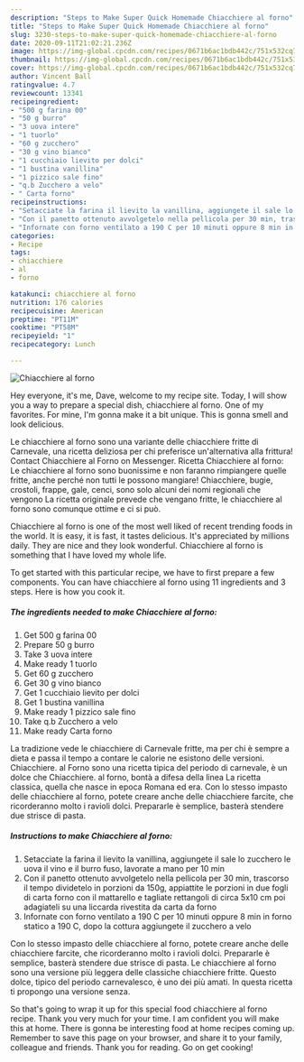 ```yaml
---
description: "Steps to Make Super Quick Homemade Chiacchiere al forno"
title: "Steps to Make Super Quick Homemade Chiacchiere al forno"
slug: 3230-steps-to-make-super-quick-homemade-chiacchiere-al-forno
date: 2020-09-11T21:02:21.236Z
image: https://img-global.cpcdn.com/recipes/0671b6ac1bdb442c/751x532cq70/chiacchiere-al-forno-recipe-main-photo.jpg
thumbnail: https://img-global.cpcdn.com/recipes/0671b6ac1bdb442c/751x532cq70/chiacchiere-al-forno-recipe-main-photo.jpg
cover: https://img-global.cpcdn.com/recipes/0671b6ac1bdb442c/751x532cq70/chiacchiere-al-forno-recipe-main-photo.jpg
author: Vincent Ball
ratingvalue: 4.7
reviewcount: 13341
recipeingredient:
- "500 g farina 00"
- "50 g burro"
- "3 uova intere"
- "1 tuorlo"
- "60 g zucchero"
- "30 g vino bianco"
- "1 cucchiaio lievito per dolci"
- "1 bustina vanillina"
- "1 pizzico sale fino"
- "q.b Zucchero a velo"
- " Carta forno"
recipeinstructions:
- "Setacciate la farina il lievito la vanillina, aggiungete il sale lo zucchero le uova il vino e il burro fuso, lavorate a mano per 10 min"
- "Con il panetto ottenuto avvolgetelo nella pellicola per 30 min, trascorso il tempo dividetelo in porzioni da 150g, appiattite le porzioni in due fogli di carta forno con il mattarello e tagliate rettangoli di circa 5x10 cm poi adagiateli su una liccarda rivestita da carta da forno"
- "Infornate con forno ventilato a 190 C per 10 minuti oppure 8 min in forno statico a 190 C, dopo la cottura aggiungete il zucchero a velo"
categories:
- Recipe
tags:
- chiacchiere
- al
- forno

katakunci: chiacchiere al forno 
nutrition: 176 calories
recipecuisine: American
preptime: "PT11M"
cooktime: "PT58M"
recipeyield: "1"
recipecategory: Lunch

---
```



![Chiacchiere al forno](https://img-global.cpcdn.com/recipes/0671b6ac1bdb442c/751x532cq70/chiacchiere-al-forno-recipe-main-photo.jpg)

Hey everyone, it's me, Dave, welcome to my recipe site. Today, I will show you a way to prepare a special dish, chiacchiere al forno. One of my favorites. For mine, I'm gonna make it a bit unique. This is gonna smell and look delicious.

Le chiacchiere al forno sono una variante delle chiacchiere fritte di Carnevale, una ricetta deliziosa per chi preferisce un&#39;alternativa alla frittura! Contact Chiacchiere al Forno on Messenger. Ricetta Chiacchiere al forno: Le chiacchiere al forno sono buonissime e non faranno rimpiangere quelle fritte, anche perché non tutti le possono mangiare! Chiacchiere, bugie, crostoli, frappe, gale, cenci, sono solo alcuni dei nomi regionali che vengono La ricetta originale prevede che vengano fritte, le chiacchiere al forno sono comunque ottime e ci si può.

Chiacchiere al forno is one of the most well liked of recent trending foods in the world. It is easy, it is fast, it tastes delicious. It's appreciated by millions daily. They are nice and they look wonderful. Chiacchiere al forno is something that I have loved my whole life.


To get started with this particular recipe, we have to first prepare a few components. You can have chiacchiere al forno using 11 ingredients and 3 steps. Here is how you cook it.

<!--inarticleads1-->

##### The ingredients needed to make Chiacchiere al forno:

1. Get 500 g farina 00
1. Prepare 50 g burro
1. Take 3 uova intere
1. Make ready 1 tuorlo
1. Get 60 g zucchero
1. Get 30 g vino bianco
1. Get 1 cucchiaio lievito per dolci
1. Get 1 bustina vanillina
1. Make ready 1 pizzico sale fino
1. Take q.b Zucchero a velo
1. Make ready  Carta forno


La tradizione vede le chiacchiere di Carnevale fritte, ma per chi è sempre a dieta e passa il tempo a contare le calorie ne esistono delle versioni. Chiacchiere. al Forno sono una ricetta tipica del periodo di carnevale, è un dolce che Chiacchiere. al forno, bontà a difesa della linea La ricetta classica, quella che nasce in epoca Romana ed era. Con lo stesso impasto delle chiacchiere al forno, potete creare anche delle chiacchiere farcite, che ricorderanno molto i ravioli dolci. Prepararle è semplice, basterà stendere due strisce di pasta. 

<!--inarticleads2-->

##### Instructions to make Chiacchiere al forno:

1. Setacciate la farina il lievito la vanillina, aggiungete il sale lo zucchero le uova il vino e il burro fuso, lavorate a mano per 10 min
1. Con il panetto ottenuto avvolgetelo nella pellicola per 30 min, trascorso il tempo dividetelo in porzioni da 150g, appiattite le porzioni in due fogli di carta forno con il mattarello e tagliate rettangoli di circa 5x10 cm poi adagiateli su una liccarda rivestita da carta da forno
1. Infornate con forno ventilato a 190 C per 10 minuti oppure 8 min in forno statico a 190 C, dopo la cottura aggiungete il zucchero a velo


Con lo stesso impasto delle chiacchiere al forno, potete creare anche delle chiacchiere farcite, che ricorderanno molto i ravioli dolci. Prepararle è semplice, basterà stendere due strisce di pasta. Le chiacchiere al forno sono una versione più leggera delle classiche chiacchiere fritte. Questo dolce, tipico del periodo carnevalesco, è uno dei più amati. In questa ricetta ti propongo una versione senza. 

So that's going to wrap it up for this special food chiacchiere al forno recipe. Thank you very much for your time. I am confident you will make this at home. There is gonna be interesting food at home recipes coming up. Remember to save this page on your browser, and share it to your family, colleague and friends. Thank you for reading. Go on get cooking!
